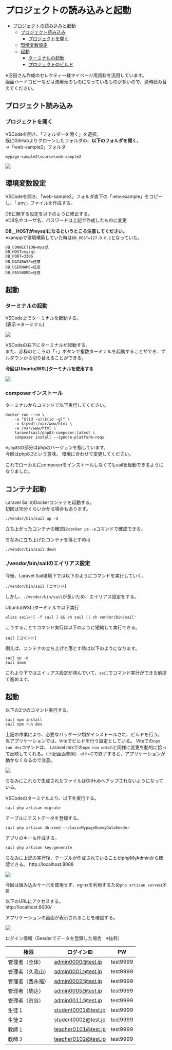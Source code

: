 # プロジェクトの読み込みと起動
<!-- TOC -->

- [プロジェクトの読み込みと起動](#プロジェクトの読み込みと起動)
  - [プロジェクト読み込み](#プロジェクト読み込み)
    - [プロジェクトを開く](#プロジェクトを開く)
  - [環境変数設定](#環境変数設定)
  - [起動](#起動)
    - [ターミナルの起動](#ターミナルの起動)
    - [プロジェクトのビルド](#プロジェクトのビルド)

<!-- /TOC -->
※沼田さん作成のセレクティー様マイページ用資料を流用しています。  
画面ハードコピーなどは流用元のものになっているものが多いので、適時読み替えてください。  

## プロジェクト読み込み

### プロジェクトを開く

VSCodeを開き、「フォルダーを開く」を選択。  
既にGitHubよりクローンしたフォルダの、**以下のフォルダを開く**。  
→「web-sample2」フォルダ

```
mypage-sample2\source\web-sample2
```

![](./img/04_プロジェクトの読み込みと起動/01.png)


## 環境変数設定

VSCodeを開き、「web-sample2」フォルダ直下の「.env.example」をコピーし、「.env」ファイルを作成する。

DBに関する設定を以下のように修正する。  
※DB名やユーザ名、パスワードは上記で作成したものに変更

**DB＿HOSTがmysqlになるというところ注意してください。**  
※xamppで環境構築していた時は`DB_HOST=127.0.0.1`となっていた。
```
DB_CONNECTION=mysql
DB_HOST=mysql
DB_PORT=3306
DB_DATABASE=任意
DB_USERNAME=任意
DB_PASSWORD=任意
```


## 起動

### ターミナルの起動

VSCode上でターミナルを起動する。  
(表示→ターミナル)

![](./img/04_プロジェクトの読み込みと起動/02.png)

VSCodeの右下にターミナルが起動する。  
また、赤枠のところの「+」ボタンで複数ターミナルを起動することができ、プルダウンから切り替えることができる。  

**今回はUbuntu(WSL)ターミナルを使用する**

![](./img/04_プロジェクトの読み込みと起動/image03.png)


### composerインストール

ターミナルからコマンドで以下実行してください。
```
docker run --rm \
    -u "$(id -u):$(id -g)" \
    -v $(pwd):/var/www/html \
    -w /var/www/html \
    laravelsail/php83-composer:latest \
    composer install --ignore-platform-reqs
```
※`php83`の部分はphpのバージョンを指しています。  
今回はphp8.3という意味。
環境に合わせて変更してください。

これでローカルにcomposerをインストールしなくてもsailを起動できるようになりました。  
 

## コンテナ起動

Laravel SailのDockerコンテナを起動する。  
初回は10分くらいかかる場合もあります。  
```
./vendor/bin/sail up -d
```

立ち上がったコンテナの確認は`docker ps -a`コマンドで確認できる。  

ちなみに立ち上げたコンテナを落とす時は  
```
./vendor/bin/sail down
```

### ./vendor/bin/sailのエイリアス設定

今後、Laravel Sail環境下では以下のようにコマンドを実行していく、
```
./vendor/bin/sail [コマンド]
```

しかし、`./vendor/bin/sail`が長いため、エイリアス設定をする。  

Ubuntu(WSL)ターミナルで以下実行
```
alias sail='[ -f sail ] && sh sail || sh vendor/bin/sail'
```

こうすることでコマンド実行は以下のように短縮して実行できる。
```
sail [コマンド]
```

例えば、コンテナの立ち上げと落とす時は以下のようになります。  
```
sail up -d
sail down
```

これより下ではエイリアス設定が済んでいて、`sail`でコマンド実行ができる前提で進めます。  


## 起動

以下の2つのコマンド実行する。  

```
sail npm install 
sail npm run dev
```

上記の作業により、必要なパッケージ類がインストールされ、ビルドを行う。  
当アプリケーションでは、Viteでビルドを行う設定としている。
Viteでの`npm run dev`コマンドは、
Laravel mixでの`npm run watch`と同様に変更を動的に拾って反映してくれる。（下記画面参照）
ctrl+Cで終了すると、アプリケーションが動かなくなるので注意。

![](./img/04_プロジェクトの読み込みと起動/03_2.png)

ちなみにこれらで生成されたファイルはGitHubへアップされないようになっている。


VSCodeのターミナルより、以下を実行する。  

```
sail php artisan migrate
```

テーブルにテストデータを登録する。
```
sail php artisan db:seed --class=MypageDummyDataSeeder
```

アプリのキーも作成する。

```
sail php artisan key:generate
```

ちなみに上記の実行後、テーブルが作成されていることがphpMyAdminから確認できる。
http://localhost:8088  

![](./img/04_プロジェクトの読み込みと起動/10.png)

今回は組み込みサーバを使用せず、nginxを利用するため`php artisan serveは不要`  

以下のURLにアクセスする。  
http://localhost:8000/

アプリケーションの画面が表示されることを確認する。


![](./img/04_プロジェクトの読み込みと起動/12.png)


ログイン情報（Seederでデータを登録した場合　※抜粋）

|権限|ログインID|PW|
| ---- | ---- | ---- |
|管理者（全体）|admin0000@test.jp|test9999|
|管理者（久我山）|admin0001@test.jp|test9999|
|管理者（西永福）|admin0002@test.jp|test9999|
|管理者（駒込）|admin0005@test.jp|test9999|
|管理者（渋谷）|admin0011@test.jp|test9999|
|生徒１|student0001@test.jp|test9999|
|生徒２|student0002@test.jp|test9999|
|教師１|teacher0101@test.jp|test9999|
|教師２|teacher0102@test.jp|test9999|

